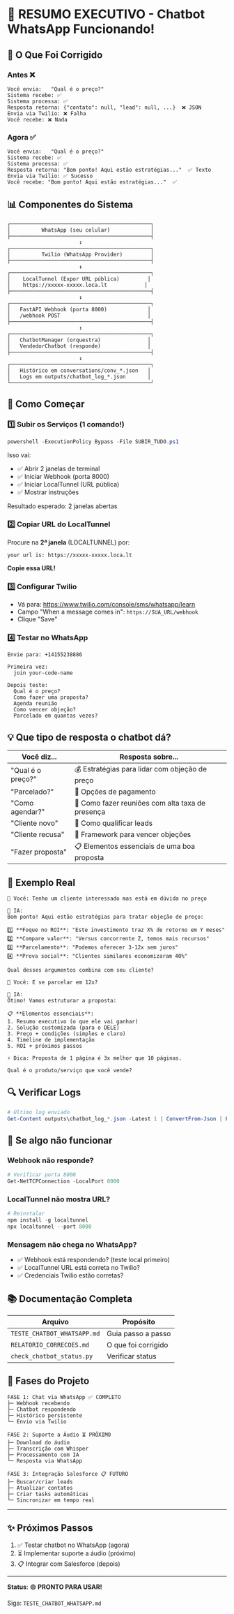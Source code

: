 # 🎯 RESUMO EXECUTIVO - Chatbot WhatsApp Funcionando!

## 🎉 O Que Foi Corrigido

### Antes ❌
```
Você envia:   "Qual é o preço?"
Sistema recebe: ✅
Sistema processa: ✅
Resposta retorna: {"contato": null, "lead": null, ...}  ❌ JSON
Envia via Twilio: ❌ Falha
Você recebe: ❌ Nada
```

### Agora ✅
```
Você envia:   "Qual é o preço?"
Sistema recebe: ✅
Sistema processa: ✅
Resposta retorna: "Bom ponto! Aqui estão estratégias..."  ✅ Texto
Envia via Twilio: ✅ Sucesso
Você recebe: "Bom ponto! Aqui estão estratégias..."  ✅
```

## 📊 Componentes do Sistema

```
┌─────────────────────────────────────────────┐
│          WhatsApp (seu celular)             │
├─────────────────────────────────────────────┤
                       ↕
┌─────────────────────────────────────────────┐
│          Twilio (WhatsApp Provider)         │
├─────────────────────────────────────────────┤
                       ↕
┌─────────────────────────────────────────────┐
│    LocalTunnel (Expor URL pública)         │
│    https://xxxxx-xxxxx.loca.lt            │
├─────────────────────────────────────────────┤
                       ↕
┌─────────────────────────────────────────────┐
│   FastAPI Webhook (porta 8000)             │
│   /webhook POST                            │
├─────────────────────────────────────────────┤
                       ↕
┌─────────────────────────────────────────────┐
│   ChatbotManager (orquestra)               │
│   VendedorChatbot (responde)               │
├─────────────────────────────────────────────┤
                       ↕
┌─────────────────────────────────────────────┐
│   Histórico em conversations/conv_*.json   │
│   Logs em outputs/chatbot_log_*.json       │
└─────────────────────────────────────────────┘
```

## 🚀 Como Começar

### 1️⃣ Subir os Serviços (1 comando!)
```powershell
powershell -ExecutionPolicy Bypass -File SUBIR_TUDO.ps1
```

Isso vai:
- ✅ Abrir 2 janelas de terminal
- ✅ Iniciar Webhook (porta 8000)
- ✅ Iniciar LocalTunnel (URL pública)
- ✅ Mostrar instruções

Resultado esperado: 2 janelas abertas
### 2️⃣ Copiar URL do LocalTunnel

Procure na **2ª janela** (LOCALTUNNEL) por:
```
your url is: https://xxxxx-xxxxx.loca.lt
```

**Copie essa URL!**

### 3️⃣ Configurar Twilio

- Vá para: https://www.twilio.com/console/sms/whatsapp/learn
- Campo "When a message comes in": `https://SUA_URL/webhook`
- Clique "Save"

### 4️⃣ Testar no WhatsApp
```
Envie para: +14155238886

Primeira vez:
  join your-code-name

Depois teste:
  Qual é o preço?
  Como fazer uma proposta?
  Agenda reunião
  Como vencer objeção?
  Parcelado em quantas vezes?
```

## 💡 Que tipo de resposta o chatbot dá?

| Você diz... | Resposta sobre... |
|---|---|
| "Qual é o preço?" | 💰 Estratégias para lidar com objeção de preço |
| "Parcelado?" | 🔄 Opções de pagamento |
| "Como agendar?" | 📅 Como fazer reuniões com alta taxa de presença |
| "Cliente novo" | 👥 Como qualificar leads |
| "Cliente recusa" | 🚫 Framework para vencer objeções |
| "Fazer proposta" | 📋 Elementos essenciais de uma boa proposta |

## 📝 Exemplo Real

```
👤 Você: Tenho um cliente interessado mas está em dúvida no preço

🤖 IA:
Bom ponto! Aqui estão estratégias para tratar objeção de preço:

1️⃣ **Foque no ROI**: "Este investimento traz X% de retorno em Y meses"
2️⃣ **Compare valor**: "Versus concorrente Z, temos mais recursos"
3️⃣ **Parcelamento**: "Podemos oferecer 3-12x sem juros"
4️⃣ **Prova social**: "Clientes similares economizaram 40%"

Qual desses argumentos combina com seu cliente?

👤 Você: E se parcelar em 12x?

🤖 IA:
Ótimo! Vamos estruturar a proposta:

📋 **Elementos essenciais**:
1. Resumo executivo (o que ele vai ganhar)
2. Solução customizada (para o DELE)
3. Preço + condições (simples e claro)
4. Timeline de implementação
5. ROI + próximos passos

⚡ Dica: Proposta de 1 página é 3x melhor que 10 páginas.

Qual é o produto/serviço que você vende?
```

## 🔍 Verificar Logs

```powershell
# Último log enviado
Get-Content outputs\chatbot_log_*.json -Latest 1 | ConvertFrom-Json | Format-List
```

## 🐛 Se algo não funcionar

### Webhook não responde?
```powershell
# Verificar porta 8000
Get-NetTCPConnection -LocalPort 8000
```

### LocalTunnel não mostra URL?
```powershell
# Reinstalar
npm install -g localtunnel
npx localtunnel --port 8000
```

### Mensagem não chega no WhatsApp?
- ✅ Webhook está respondendo? (teste local primeiro)
- ✅ LocalTunnel URL está correta no Twilio?
- ✅ Credenciais Twilio estão corretas?

## 📚 Documentação Completa

| Arquivo | Propósito |
|---|---|
| `TESTE_CHATBOT_WHATSAPP.md` | Guia passo a passo |
| `RELATORIO_CORRECOES.md` | O que foi corrigido |
| `check_chatbot_status.py` | Verificar status |

## 🎯 Fases do Projeto

```
FASE 1: Chat via WhatsApp ✅ COMPLETO
├─ Webhook recebendo
├─ Chatbot respondendo
├─ Histórico persistente
└─ Envio via Twilio

FASE 2: Suporte a Áudio ⏳ PRÓXIMO
├─ Download do áudio
├─ Transcrição com Whisper
├─ Processamento com IA
└─ Resposta via WhatsApp

FASE 3: Integração Salesforce 📋 FUTURO
├─ Buscar/criar leads
├─ Atualizar contatos
├─ Criar tasks automáticas
└─ Sincronizar em tempo real
```

---

## ✨ Próximos Passos

1. ✅ Testar chatbot no WhatsApp (agora)
2. ⏳ Implementar suporte a áudio (próximo)
3. 📋 Integrar com Salesforce (depois)

---

**Status**: 🟢 **PRONTO PARA USAR!**

Siga: `TESTE_CHATBOT_WHATSAPP.md`

